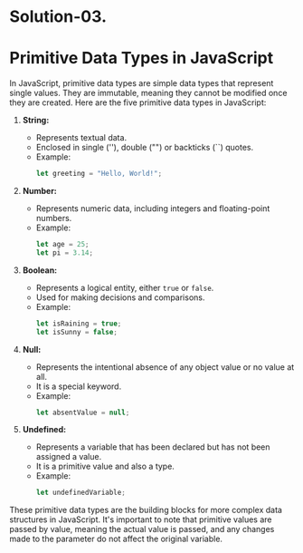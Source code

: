 # Solution-03.
# Primitive Data Types in JavaScript

In JavaScript, primitive data types are simple data types that represent single values. They are immutable, meaning they cannot be modified once they are created. Here are the five primitive data types in JavaScript:

1. **String:**
   - Represents textual data.
   - Enclosed in single (''), double ("") or backticks (``) quotes.
   - Example:
     ```javascript
     let greeting = "Hello, World!";
     ```

2. **Number:**
   - Represents numeric data, including integers and floating-point numbers.
   - Example:
     ```javascript
     let age = 25;
     let pi = 3.14;
     ```

3. **Boolean:**
   - Represents a logical entity, either `true` or `false`.
   - Used for making decisions and comparisons.
   - Example:
     ```javascript
     let isRaining = true;
     let isSunny = false;
     ```

4. **Null:**
   - Represents the intentional absence of any object value or no value at all.
   - It is a special keyword.
   - Example:
     ```javascript
     let absentValue = null;
     ```

5. **Undefined:**
   - Represents a variable that has been declared but has not been assigned a value.
   - It is a primitive value and also a type.
   - Example:
     ```javascript
     let undefinedVariable;
     ```

These primitive data types are the building blocks for more complex data structures in JavaScript. It's important to note that primitive values are passed by value, meaning the actual value is passed, and any changes made to the parameter do not affect the original variable.
